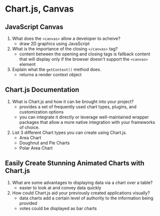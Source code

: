 # Chart.js, Canvas

## JavaScript Canvas

1. What does the `<canvas>` allow a developer to acheive?
   * draw 2D graphics using JavaScript
2. What is the importance of the closing `</canvas>` tag?
   * content between the opening and closing tags is fallback content that will display only if the browser doesn't support the `<canvas>` element
3. Explain what the `getContext()` method does.
   * returns a render context object

## Chart.js Documentation

1. What is Chart.js and how it can be brought into your project?
   * provides a set of frequently used chart types, plugins, and customization options
   * you can integrate it directly or leverage well-maintained wrapper packages that allow a more native integration with your frameworks of choice.
2. List 3 different Chart types you can create using Chart.js.
   * Area Chart
   * Doughnut and Pie Charts
   * Polar Area Chart

## Easily Create Stunning Animated Charts with Chart.js

1. What are some advantages to displaying data via a chart over a table?
   * easier to look at and convey data quickly
2. How could Chart.js aid your previously created applications visually?
   * data charts add a certain level of authority to the information being provided
   * votes could be displayed as bar charts

